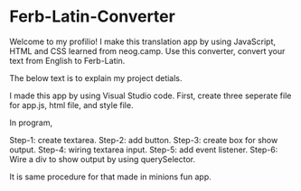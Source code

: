 # Ferb-Latin-Converter

Welcome to my profilio! I make this translation app by using JavaScript, HTML and CSS learned from neog.camp.
Use this converter, convert your text from English to Ferb-Latin.

The below text is to explain my project detials.

I made this app by using Visual Studio code.
First, create three seperate file for app.js, html file, and style file.

In program,

Step-1: create textarea.
Step-2: add button.
Step-3: create box for show output.
Step-4: wiring textarea input.
Step-5: add event listener.
Step-6: Wire a div to show output by using querySelector.

It is same procedure for that made in minions fun app.
